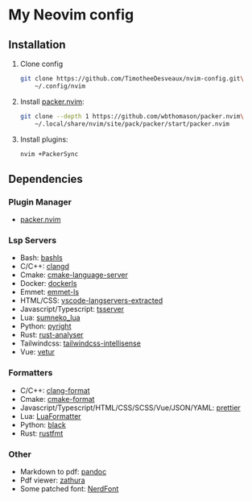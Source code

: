 # My Neovim config

## Installation

1. Clone config

    ```bash
    git clone https://github.com/TimotheeDesveaux/nvim-config.git\
        ~/.config/nvim
    ```

2. Install [packer.nvim](https://github.com/wbthomason/packer.nvim):

    ```bash
    git clone --depth 1 https://github.com/wbthomason/packer.nvim\
        ~/.local/share/nvim/site/pack/packer/start/packer.nvim
    ```

3. Install plugins:

    ```bash
    nvim +PackerSync
    ```

## Dependencies

### Plugin Manager

* [packer.nvim](https://github.com/wbthomason/packer.nvim)

### Lsp Servers

* Bash: [bashls](https://github.com/bash-lsp/bash-language-server)
* C/C++: [clangd](https://clangd.llvm.org/)
* Cmake: [cmake-language-server](https://github.com/regen100/cmake-language-server)
* Docker: [dockerls](https://github.com/rcjsuen/dockerfile-language-server-nodejs)
* Emmet: [emmet-ls](https://github.com/aca/emmet-ls)
* HTML/CSS: [vscode-langservers-extracted](https://github.com/hrsh7th/vscode-langservers-extracted)
* Javascript/Typescript: [tsserver](https://github.com/typescript-language-server/typescript-language-server)
* Lua: [sumneko_lua](https://github.com/sumneko/lua-language-server)
* Python: [pyright](https://github.com/microsoft/pyright)
* Rust: [rust-analyser](https://github.com/rust-analyzer/rust-analyzer)
* Tailwindcss: [tailwindcss-intellisense](https://github.com/tailwindlabs/tailwindcss-intellisense)
* Vue: [vetur](https://github.com/vuejs/vetur)

### Formatters

* C/C++: [clang-format](https://clang.llvm.org/docs/ClangFormat.html)
* Cmake: [cmake-format](https://github.com/regen100/cmake-language-server)
* Javascript/Typescript/HTML/CSS/SCSS/Vue/JSON/YAML: [prettier](https://prettier.io/)
* Lua: [LuaFormatter](https://github.com/Koihik/LuaFormatter)
* Python: [black](https://github.com/psf/black)
* Rust: [rustfmt](https://github.com/rust-lang/rustfmt)

### Other

* Markdown to pdf: [pandoc](https://pandoc.org/)
* Pdf viewer: [zathura](https://pwmt.org/projects/zathura/)
* Some patched font: [NerdFont](https://www.nerdfonts.com/)
